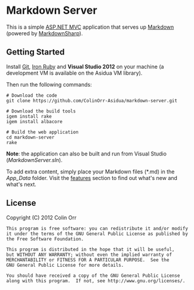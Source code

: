 Markdown Server
===============

This is a simple [ASP.NET MVC][1] application that serves up [Markdown][2] (powered 
by [MarkdownSharp][3]).

Getting Started
---------------
Install [Git][4], [Iron Ruby][5] and **Visual Studio 2012** on your machine (a 
development VM is available on the Asidua VM library).

Then run the following commands:

    # Download the code
    git clone https://github.com/ColinOrr-Asidua/markdown-server.git
    
    # Download the build tools
    igem install rake
    igem install albacore
    
    # Build the web application
    cd markdown-server
    rake

**Note**: the application can also be built and run from Visual Studio 
(*MarkdownServer.sln*).

To add extra content, simply place your Markdown files (\*.md) in the *App_Data* 
folder.  Visit the [features](markdown-server/blob/master/MarkdownServer/App_Data/02-Features.md) 
section to find out what's new and what's next.

License
-------

Copyright (C) 2012  Colin Orr

    This program is free software: you can redistribute it and/or modify
    it under the terms of the GNU General Public License as published by
    the Free Software Foundation.

    This program is distributed in the hope that it will be useful,
    but WITHOUT ANY WARRANTY; without even the implied warranty of
    MERCHANTABILITY or FITNESS FOR A PARTICULAR PURPOSE.  See the
    GNU General Public License for more details.

    You should have received a copy of the GNU General Public License
    along with this program.  If not, see http://www.gnu.org/licenses/.

[1]: http://www.asp.net/mvc/mvc4
[2]: http://daringfireball.net/projects/markdown
[3]: http://code.google.com/p/markdownsharp
[4]: https://help.github.com/articles/set-up-git
[5]: http://www.ironruby.net
